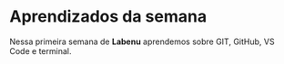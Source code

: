 # Aprendizados da semana
Nessa primeira semana de **Labenu** aprendemos sobre GIT, GitHub, VS Code e terminal. 